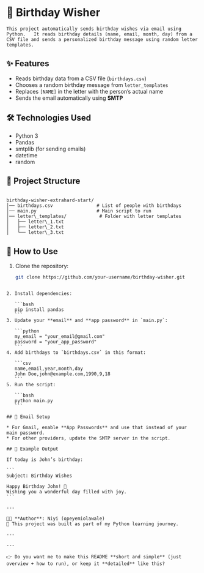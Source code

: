 # 🎉 Birthday Wisher
`
This project automatically sends birthday wishes via email using Python.  
It reads birthday details (name, email, month, day) from a CSV file and sends a personalized birthday message using random letter templates.  
`
## ✨ Features
- Reads birthday data from a CSV file (`birthdays.csv`)
- Chooses a random birthday message from `letter_templates`
- Replaces `[NAME]` in the letter with the person’s actual name
- Sends the email automatically using **SMTP**

## 🛠️ Technologies Used
- Python 3
- Pandas
- smtplib (for sending emails)
- datetime
- random

## 📂 Project Structure
```

birthday-wisher-extrahard-start/
│── birthdays.csv                # List of people with birthdays
│── main.py                      # Main script to run
│── letter\_templates/            # Folder with letter templates
│   ├── letter\_1.txt
│   ├── letter\_2.txt
│   └── letter\_3.txt

````

## 🚀 How to Use
1. Clone the repository:
   ```bash
   git clone https://github.com/your-username/birthday-wisher.git
````

2. Install dependencies:

   ```bash
   pip install pandas
   ```
3. Update your **email** and **app password** in `main.py`:

   ```python
   my_email = "your_email@gmail.com"
   password = "your_app_password"
   ```
4. Add birthdays to `birthdays.csv` in this format:

   ```csv
   name,email,year,month,day
   John Doe,john@example.com,1990,9,18
   ```
5. Run the script:

   ```bash
   python main.py
   ```

## 📧 Email Setup

* For Gmail, enable **App Passwords** and use that instead of your main password.
* For other providers, update the SMTP server in the script.

## 🎂 Example Output

If today is John’s birthday:

```
Subject: Birthday Wishes

Happy Birthday John! 🎉
Wishing you a wonderful day filled with joy.
```

---

👨‍💻 **Author**: Niyi (opeyemiolawale)
📌 This project was built as part of my Python learning journey.

---

---

👉 Do you want me to make this README **short and simple** (just overview + how to run), or keep it **detailed** like this?
